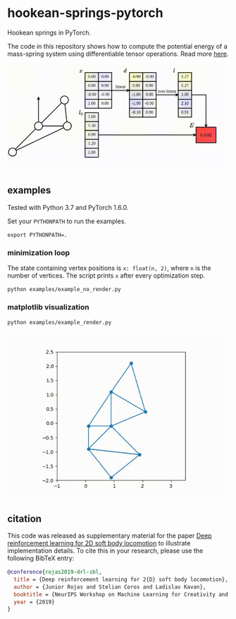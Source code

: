 # hookean-springs-pytorch

Hookean springs in PyTorch.

The code in this repository shows how to compute the potential energy of a mass-spring system using differentiable tensor operations. Read more [here](https://vatsalcode.medium.com/physics-based-simulation-using-back-propagation-on-energy-functions-c887051107df).

![](media/compgraph.gif)

## examples

Tested with Python 3.7 and PyTorch 1.6.0.

Set your `PYTHONPATH` to run the examples.

```
export PYTHONPATH=.
```

### minimization loop

The state containing vertex positions is `x: float(n, 2)`, where `n` is the number of vertices. The script prints `x` after every optimization step.

```
python examples/example_no_render.py
```

### matplotlib visualization

```
python examples/example_render.py
```

![](media/matplotlib.gif)

## citation

This code was released as supplementary material for the paper [Deep reinforcement learning for 2D soft body locomotion](https://neurips2019creativity.github.io/doc/drlsbl-neurips-2019.pdf) to illustrate implementation details. To cite this in your research, please use the following BibTeX entry:

```bibtex
@conference{rojas2019-drl-sbl,
  title = {Deep reinforcement learning for 2{D} soft body locomotion},
  author = {Junior Rojas and Stelian Coros and Ladislav Kavan},
  booktitle = {NeurIPS Workshop on Machine Learning for Creativity and Design 3.0},
  year = {2019}
}
```
